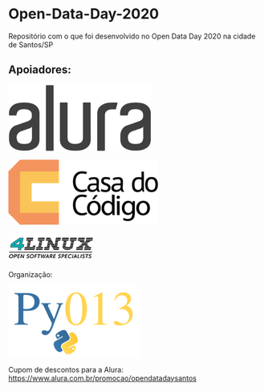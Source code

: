# Open-Data-Day-2020
Repositório com o que foi desenvolvido no Open Data Day 2020 na cidade de Santos/SP

## Apoiadores: 

![](https://github.com/Py013/Open-Data-Day-2020/blob/master/alura.png) 


![](https://github.com/Py013/Open-Data-Day-2020/blob/master/cdc.png)


![](https://github.com/Py013/Open-Data-Day-2020/blob/master/4linux.png)

Organização:

![](https://github.com/Py013/Open-Data-Day-2020/blob/master/py013_git.png)

Cupom de descontos para a Alura: https://www.alura.com.br/promocao/opendatadaysantos
